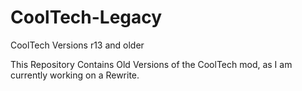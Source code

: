 # CoolTech-Legacy
CoolTech Versions r13 and older

This Repository Contains Old Versions of the CoolTech mod, as I am currently working on a Rewrite.
